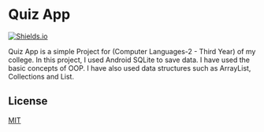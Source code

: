 # Quiz App

[![Shields.io](https://img.shields.io/badge/type-college%20project-orange?style=flat)](http://shields.io/)

Quiz App is a simple Project for (Computer Languages-2 - Third Year) of my college. In this project, I used Android SQLite to save data. I have used the basic concepts of OOP. I have also used data structures such as ArrayList, Collections and List.

## License
[MIT](https://choosealicense.com/licenses/mit/)